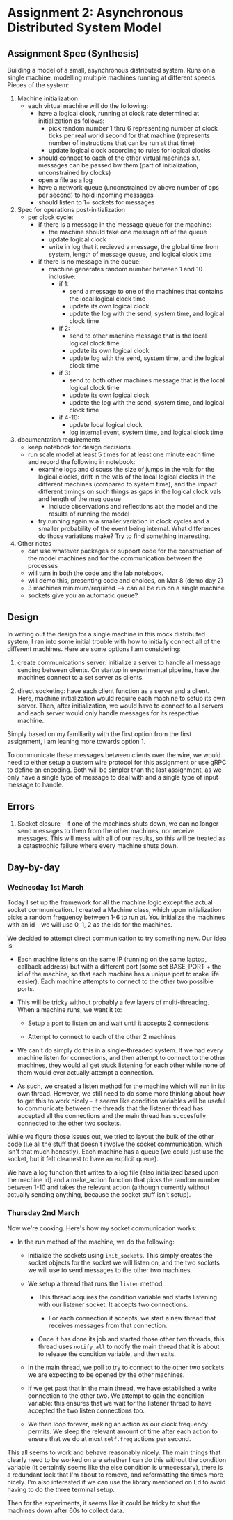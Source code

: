 # Assignment 2: Asynchronous Distributed System Model

## Assignment Spec (Synthesis)
Building a model of a small, asynchronous distributed system. Runs on a single machine, modelling multiple machines running at different speeds. Pieces of the system:
1. Machine initialization
    - each virtual machine will do the following:
        - have a logical clock, running at clock rate determined at initialization as follows:
            - pick random number 1 thru 6 representing number of clock ticks per real world second for that machine (represents number of instructions that can be run at that time)
            - update logical clock according to rules for logical clocks
        - should connect to each of the other virtual machines s.t. messages can be passed bw them (part of initialization, unconstrained by clocks)
        - open a file as a log
        - have a network queue (unconstrained by above number of ops per second) to hold incoming messages
        - should listen to 1+ sockets for messages
2. Spec for operations post-initialization
    - per clock cycle:
        - if there is a message in the message queue for the machine:
            - the machine should take one message off of the queue
            - update logical clock
            - write in log that it recieved a message, the global time from system, length of message queue, and logical clock time
        - if there is no message in the queue:
            - machine generates random number between 1 and 10 inclusive:
                - if 1: 
                    - send a message to one of the machines that contains the local logical clock time
                    - update its own logical clock
                    - update the log with the send, system time, and logical clock time
                - if 2:
                    - send to other machine message that is the local logical clock time
                    - update its own logical clock
                    - update log with the send, system time, and the logical clock time
                - if 3: 
                    - send to both other machines message that is the local logical clock time
                    - update its own logical clock
                    - update the log with the send, system time, and logical clock time
                - if 4-10:
                    - update local logical clock
                    - log internal event, system time, and logical clock time
3. documentation requirements
    - keep notebook for design decisions
    - run scale model at least 5 times for at least one minute each time and record the following in notebook:
        - examine logs and discuss the size of jumps in the vals for the logical clocks, drift in the vals of the local logical clocks in the different machines (compared to system time), and the impact different timings on such things as gaps in the logical clock vals and length of the msg queue
            - include observations and reflections abt the model and the results of running the model
        - try running again w a smaller variation in clock cycles and a smaller probability of the event being internal. What differences do those variations make? Try to find something interesting.
4. Other notes
    - can use whatever packages or support code for the construction of the model machines and for the communication between the processes
    - will turn in both the code and the lab notebook.
    - will demo this, presenting code and choices, on Mar 8 (demo day 2)
    - 3 machines minimum/required --> can all be run on a single machine
    - sockets give you an automatic queue?


## Design
In writing out the design for a single machine in this mock distributed system, I ran into some initial trouble with how to initially connect all of the different machines. Here are some options I am considering:

1. create communications server: initialize a server to handle all message sending between clients. On startup in experimental pipeline, have the machines connect to a set server as clients.

2. direct socketing: have each client function as a server and a client. Here, machine initialization would require each machine to setup its own server. Then, after initialization, we would have to connect to all servers and each server would only handle messages for its respective machine.

Simply based on my familiarity with the first option from the first assignment, I am leaning more towards option 1.

To communicate these messages between clients over the wire, we would need to either setup a custom wire protocol for this assignment or use gRPC to define an encoding. Both will be simpler than the last assignment, as we only have a single type of message to deal with and a single type of input message to handle. 

## Errors

1. Socket closure - if one of the machines shuts down, we can no longer send messages to them from the other machines, nor receive messages. This will mess with all of our results, so this will be treated as a catastrophic failure where every machine shuts down.

## Day-by-day

### Wednesday 1st March

Today I set up the framework for all the machine logic except the actual socket communication. I created a Machine class, which upon initialization picks a random frequency between 1-6 to run at. You initialize the machines with an id - we will use 0, 1, 2 as the ids for the machines.

We decided to attempt direct communication to try something new. Our idea is:

* Each machine listens on the same IP (running on the same laptop, callback address) but with a different port (some set BASE_PORT + the id of the machine, so that each machine has a unique port to make life easier). Each machine attempts to connect to the other two possible ports.

* This will be tricky without probably a few layers of multi-threading. When a machine runs, we want it to:

    * Setup a port to listen on and wait until it accepts 2 connections

    * Attempt to connect to each of the other 2 machines

* We can't do simply do this in a single-threaded system. If we had every machine listen for connections, and then attempt to connect to the other machines, they would all get stuck listening for each other while none of them would ever actually attempt a connection.

* As such, we created a listen method for the machine which will run in its own thread. However, we still need to do some more thinking about how to get this to work nicely - it seems like condition variables will be useful to communicate between the threads that the listener thread has accepted all the connections and the main thread has succesfully connected to the other two sockets.

While we figure those issues out, we tried to layout the bulk of the other code (i.e all the stuff that doesn't involve the socket communication, which isn't that much honestly). Each machine has a queue (we could just use the socket, but it felt cleanest to have an explicit queue).

We have a log function that writes to a log file (also initialized based upon the machine id) and a make_action function that picks the random number between 1-10 and takes the relevant action (although currently without actually sending anything, because the socket stuff isn't setup).

### Thursday 2nd March

Now we're cooking. Here's how my socket communication works:

* In the run method of the machine, we do the following:

    * Initialize the sockets using `init_sockets`. This simply creates the socket objects for the socket we will listen on, and the two sockets we will use to send messages to the other two machines.

    * We setup a thread that runs the `listen` method.

        * This thread acquires the condition variable and starts listening with our listener socket. It accepts two connections.

            * For each connection it accepts, we start a new thread that receives messages from that connection.
        
        * Once it has done its job and started those other two threads, this thread uses `notify_all` to notify the main thread that it is about to release the condition variable, and then exits.
    
    * In the main thread, we poll to try to connect to the other two sockets we are expecting to be opened by the other machines.

    * If we get past that in the main thread, we have established a write connection to the other two. We attempt to gain the condition variable: this ensures that we wait for the listener thread to have accepted the two listen connections too.

    * We then loop forever, making an action as our clock frequency permits. We sleep the relevant amount of time after each action to ensure that we do at most `self.freq` actions per second.

This all seems to work and behave reasonably nicely. The main things that clearly need to be worked on are whether I can do this without the condition variable (it certaintly seems like the else condition is unnecessary), there is a redundant lock that I'm about to remove, and reformatting the times more nicely. I'm also interested if we can use the library mentioned on Ed to avoid having to do the three terminal setup.

Then for the experiments, it seems like it could be tricky to shut the machines down after 60s to collect data.